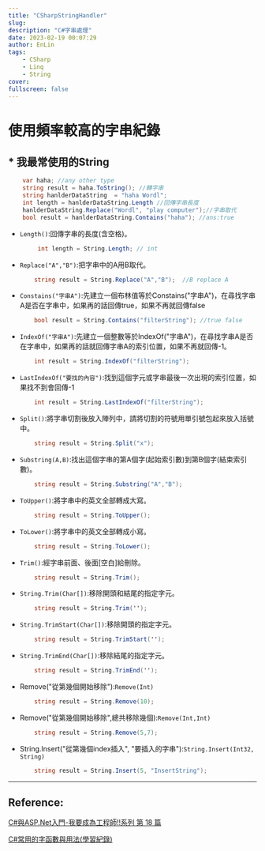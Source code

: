 ```yaml
---
title: "CSharpStringHandler"
slug:
description: "C#字串處理"
date: 2023-02-19 00:07:29
author: EnLin
tags: 
    - CSharp
    - Linq
    - String
cover:
fullscreen: false
---
```

#  使用頻率較高的字串紀錄
## * 我最常使用的String
```C#
    var haha; //any other type
    string result = haha.ToString(); //轉字串
    string hanlderDataString  = "haha Wordl";
    int length = hanlderDataString.Length //回傳字串長度
    hanlderDataString.Replace("Wordl", "play computer");//字串取代
    bool result = hanlderDataString.Contains("haha"); //ans:true
```
 - `Length()`:回傳字串的長度(含空格)。
    ```C#
         int length = String.Length; // int
    ```
 - `Replace("A","B")`:把字串中的A用B取代。
    ```C#
        string result = String.Replace("A","B");  //B replace A
    ```
 - `Constains("字串A")`:先建立一個布林值等於Constains("字串A")，在尋找字串A是否在字串中，如果再的話回傳true，如果不再就回傳false
    ```C#
        bool result = String.Contains("filterString"); //true false
    ```
 - `IndexOf("字串A")`:先建立一個整數等於IndexOf("字串A")，在尋找字串A是否在字串中，如果再的話就回傳字串A的索引位置，如果不再就回傳-1。
    ```C#
        int result = String.IndexOf("filterString");
    ```
 - `LastIndexOf("要找的內容")`:找到這個字元或字串最後一次出現的索引位置，如果找不到會回傳-1
    ```C#
        int result = String.LastIndexOf("filterString");
    ```
 - `Split()`:將字串切割後放入陣列中，請將切割的符號用單引號包起來放入括號中。
    ```C#
        string result = String.Split("x");
    ```
 - `Substring(A,B)`:找出這個字串的第A個字(起始索引數)到第B個字(結束索引數)。
    ```C#
        string result = String.Substring("A","B");
    ```
 - `ToUpper()`:將字串中的英文全部轉成大寫。
    ```C#
        string result = String.ToUpper();
    ```
 - `ToLower()`:將字串中的英文全部轉成小寫。
    ```C#
        string result = String.ToLower();
    ```
 - `Trim()`:經字串前面、後面[空白]給刪除。
    ```C#
        string result = String.Trim();
    ```
 - `String.Trim(Char[])`:移除開頭和結尾的指定字元。
    ```C#
        string result = String.Trim('');
    ```
 - `String.TrimStart(Char[])`:移除開頭的指定字元。
    ```C#
        string result = String.TrimStart('');
    ```
 - `String.TrimEnd(Char[])`:移除結尾的指定字元。
    ```C#
        string result = String.TrimEnd('');
    ```
 - Remove("從第幾個開始移除"):`Remove(Int)`
    ```C#
        string result = String.Remove(10);
    ```
 - Remove("從第幾個開始移除",總共移除幾個):`Remove(Int,Int)`
    ```C#
        string result = String.Remove(5,7);
    ```
 - String.Insert("從第幾個index插入", "要插入的字串"):`String.Insert(Int32, String)`
    ```C#
        string result = String.Insert(5, "InsertString");
    ```
---
## Reference:

[C#與ASP.Net入門-我要成為工程師!!系列 第 18 篇](https://ithelp.ithome.com.tw/articles/10216394)

[C#常用的字函數與用法(學習紀錄)](https://ithelp.ithome.com.tw/articles/10232305)

